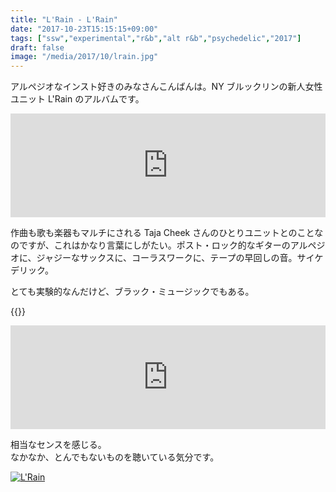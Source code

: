 ```yaml
---
title: "L'Rain - L'Rain"
date: "2017-10-23T15:15:15+09:00"
tags: ["ssw","experimental","r&b","alt r&b","psychedelic","2017"]
draft: false
image: "/media/2017/10/lrain.jpg"
---
```


アルペジオなインスト好きのみなさんこんばんは。NY ブルックリンの新人女性ユニット L'Rain のアルバムです。

<iframe width="100%" height="166" scrolling="no" frameborder="no" src="https://w.soundcloud.com/player/?url=https%3A//api.soundcloud.com/tracks/334026391&amp;color=%23ff5500&amp;auto_play=false&amp;hide_related=false&amp;show_comments=true&amp;show_user=true&amp;show_reposts=false&amp;show_teaser=true"></iframe>


作曲も歌も楽器もマルチにされる Taja Cheek さんのひとりユニットとのことなのですが、これはかなり言葉にしがたい。ポスト・ロック的なギターのアルペジオに、ジャジーなサックスに、コーラスワークに、テープの早回しの音。サイケデリック。

とても実験的なんだけど、ブラック・ミュージックでもある。

{{<youtube src="QdOx_NvqBhA" title="L'Rain - Stay, Go (Go, Stay)">}}

<iframe width="100%" height="166" scrolling="no" frameborder="no" src="https://w.soundcloud.com/player/?url=https%3A//api.soundcloud.com/tracks/334026391&amp;color=%23ff5500&amp;auto_play=false&amp;hide_related=false&amp;show_comments=true&amp;show_user=true&amp;show_reposts=false&amp;show_teaser=true"></iframe>

相当なセンスを感じる。  
なかなか、とんでもないものを聴いている気分です。

[![L'Rain](/media/2017/10/lrain.jpg)](https://astronautico.bandcamp.com/album/lrain)
